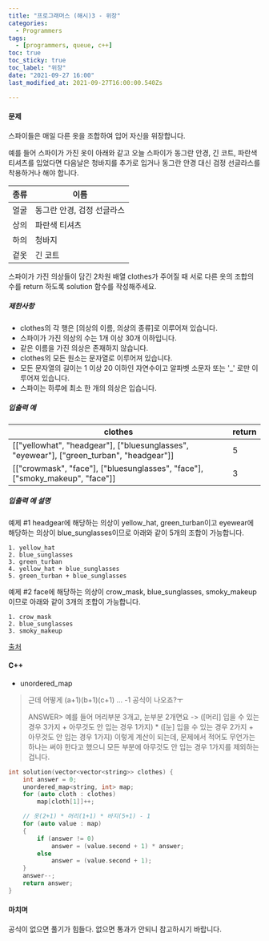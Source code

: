 ```yaml
---
title: "프로그래머스 (해시)3 - 위장"
categories:
  - Programmers
tags:
  - [programmers, queue, c++]
toc: true
toc_sticky: true
toc_label: "위장"
date: "2021-09-27 16:00"
last_modified_at: 2021-09-27T16:00:00.540Zs

---
```


#### 문제

스파이들은 매일 다른 옷을 조합하여 입어 자신을 위장합니다.

예를 들어 스파이가 가진 옷이 아래와 같고 오늘 스파이가 동그란 안경, 긴 코트, 파란색 티셔츠를 입었다면 다음날은 청바지를 추가로 입거나 동그란 안경 대신 검정 선글라스를 착용하거나 해야 합니다.

| 종류 | 이름                       |
| ---- | -------------------------- |
| 얼굴 | 동그란 안경, 검정 선글라스 |
| 상의 | 파란색 티셔츠              |
| 하의 | 청바지                     |
| 겉옷 | 긴 코트                    |

스파이가 가진 의상들이 담긴 2차원 배열 clothes가 주어질 때 서로 다른 옷의 조합의 수를 return 하도록 solution 함수를 작성해주세요.

##### 제한사항

- clothes의 각 행은 [의상의 이름, 의상의 종류]로 이루어져 있습니다.
- 스파이가 가진 의상의 수는 1개 이상 30개 이하입니다.
- 같은 이름을 가진 의상은 존재하지 않습니다.
- clothes의 모든 원소는 문자열로 이루어져 있습니다.
- 모든 문자열의 길이는 1 이상 20 이하인 자연수이고 알파벳 소문자 또는 '_' 로만 이루어져 있습니다.
- 스파이는 하루에 최소 한 개의 의상은 입습니다.

##### 입출력 예

| clothes                                                      | return |
| ------------------------------------------------------------ | ------ |
| [["yellowhat", "headgear"], ["bluesunglasses", "eyewear"], ["green_turban", "headgear"]] | 5      |
| [["crowmask", "face"], ["bluesunglasses", "face"], ["smoky_makeup", "face"]] | 3      |

##### 입출력 예 설명

예제 #1
headgear에 해당하는 의상이 yellow_hat, green_turban이고 eyewear에 해당하는 의상이 blue_sunglasses이므로 아래와 같이 5개의 조합이 가능합니다.

```
1. yellow_hat
2. blue_sunglasses
3. green_turban
4. yellow_hat + blue_sunglasses
5. green_turban + blue_sunglasses
```

예제 #2
face에 해당하는 의상이 crow_mask, blue_sunglasses, smoky_makeup이므로 아래와 같이 3개의 조합이 가능합니다.

```
1. crow_mask
2. blue_sunglasses
3. smoky_makeup
```

[출처](http://2013.bapc.eu/)

#### C++

* unordered_map

>근데 어떻게 (a+1)(b+1)(c+1) ... -1 공식이 나오죠?ㅜ
>
>ANSWER> 예를 들어 머리부분 3개고, 눈부분 2개면요 -> ([머리] 입을 수 있는 경우 3가지 + 아무것도 안 입는 경우 1가지) * ([눈] 입을 수 있는 경우 2가지 + 아무것도 안 입는 경우 1가지) 이렇게 계산이 되는데, 문제에서 적어도 무언가는 하나는 써야 한다고 했으니 모든 부분에 아무것도 안 입는 경우 1가지를 제외하는 겁니다.

```c++
int solution(vector<vector<string>> clothes) {
    int answer = 0;
    unordered_map<string, int> map;
    for (auto cloth : clothes)
        map[cloth[1]]++;

    // 옷(2+1) * 머리(1+1) * 바지(5+1) - 1
    for (auto value : map)
    {
        if (answer != 0)
            answer = (value.second + 1) * answer;
        else
            answer = (value.second + 1);
    }
    answer--;
    return answer;
}
```

#### 마치며

공식이 없으면 풀기가 힘들다. 없으면 통과가 안되니 참고하시기 바랍니다.